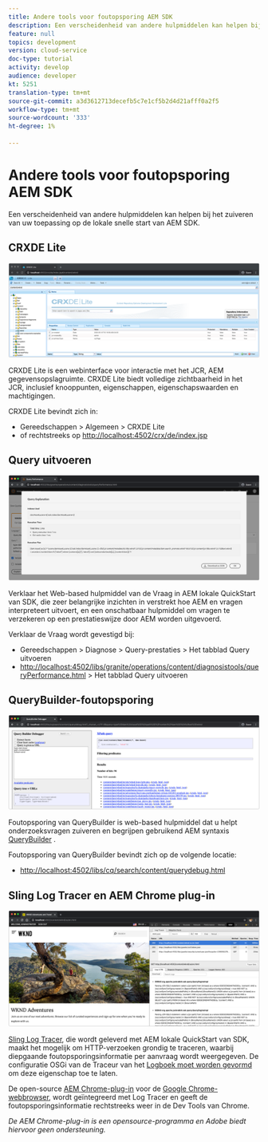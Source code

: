 ```yaml
---
title: Andere tools voor foutopsporing AEM SDK
description: Een verscheidenheid van andere hulpmiddelen kan helpen bij het zuiveren van de lokale snelle start van AEM SDK.
feature: null
topics: development
version: cloud-service
doc-type: tutorial
activity: develop
audience: developer
kt: 5251
translation-type: tm+mt
source-git-commit: a3d3612713decefb5c7e1cf5b2d4d21afff0a2f5
workflow-type: tm+mt
source-wordcount: '333'
ht-degree: 1%

---
```



# Andere tools voor foutopsporing AEM SDK

Een verscheidenheid van andere hulpmiddelen kan helpen bij het zuiveren van uw toepassing op de lokale snelle start van AEM SDK.

## CRXDE Lite

![CRXDE Lite](./assets/other-tools/crxde-lite.png)

CRXDE Lite is een webinterface voor interactie met het JCR, AEM gegevensopslagruimte. CRXDE Lite biedt volledige zichtbaarheid in het JCR, inclusief knooppunten, eigenschappen, eigenschapswaarden en machtigingen.

CRXDE Lite bevindt zich in:

+ Gereedschappen > Algemeen > CRXDE Lite
+ of rechtstreeks op [http://localhost:4502/crx/de/index.jsp](http://localhost:4502/crx/de/index.jsp)

## Query uitvoeren

![Query uitvoeren](./assets/other-tools/explain-query.png)

Verklaar het Web-based hulpmiddel van de Vraag in AEM lokale QuickStart van SDK, die zeer belangrijke inzichten in verstrekt hoe AEM en vragen interpreteert uitvoert, en een onschatbaar hulpmiddel om vragen te verzekeren op een prestatieswijze door AEM worden uitgevoerd.

Verklaar de Vraag wordt gevestigd bij:

+ Gereedschappen > Diagnose > Query-prestaties > Het tabblad Query uitvoeren
+ [http://localhost:4502/libs/granite/operations/content/diagnosistools/queryPerformance.html](http://localhost:4502/libs/granite/operations/content/diagnosistools/queryPerformance.html) > Het tabblad Query uitvoeren

## QueryBuilder-foutopsporing

![QueryBuilder-foutopsporing](./assets/other-tools/query-debugger.png)

Foutopsporing van QueryBuilder is web-based hulpmiddel dat u helpt onderzoeksvragen zuiveren en begrijpen gebruikend AEM syntaxis [QueryBuilder](https://docs.adobe.com/content/help/en/experience-manager-65/developing/platform/query-builder/querybuilder-api.html) .

Foutopsporing van QueryBuilder bevindt zich op de volgende locatie:

+ [http://localhost:4502/libs/cq/search/content/querydebug.html](http://localhost:4502/libs/cq/search/content/querydebug.html)

## Sling Log Tracer en AEM Chrome plug-in

![Sling Log Tracer en AEM Chrome plug-in](./assets/other-tools/log-tracer.png)

[Sling Log Tracer](https://sling.apache.org/documentation/bundles/log-tracers.html), die wordt geleverd met AEM lokale QuickStart van SDK, maakt het mogelijk om HTTP-verzoeken grondig te traceren, waarbij diepgaande foutopsporingsinformatie per aanvraag wordt weergegeven. De configuratie OSGi van de Traceur van het [Logboek moet worden gevormd](https://sling.apache.org/documentation/bundles/log-tracers.html#configuration-1) om deze eigenschap toe te laten.

De open-source [AEM Chrome-plug-in](https://chrome.google.com/webstore/detail/aem-chrome-plug-in/ejdcnikffjleeffpigekhccpepplaode?hl=en-US) voor de [Google Chrome-webbrowser](https://www.google.com/chrome/), wordt geïntegreerd met Log Tracer en geeft de foutopsporingsinformatie rechtstreeks weer in de Dev Tools van Chrome.

_De AEM Chrome-plug-in is een opensource-programma en Adobe biedt hiervoor geen ondersteuning._


